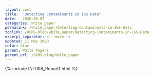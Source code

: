 ```yaml
---
layout: post
title:  "Detecting Contaminants in 16S Data"
date:   2020-05-07
categories: white_paper
permalink: /white_paper/Detecting-Contaminants-in-16S-Data
toclink: /OCMS-blog/white_paper/Detecting-Contaminants-in-16S-Data
excerpt_separator: <!--more-->
updated: 11 May 2020
color: blue
parent: White Papers
parent_url: /OCMS-blog/white_paper
---
```


{% include INT008_Report1.html %}
